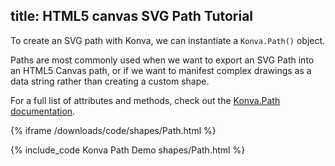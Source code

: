 title: HTML5 canvas SVG Path Tutorial
---

To create an SVG path with Konva, we can instantiate a `Konva.Path()` object.

Paths are most commonly used when we want to export an SVG Path into an HTML5 Canvas path, or if we want to manifest complex drawings as a data string rather than creating a custom shape.

For a full list of attributes and methods, check out the [Konva.Path documentation](/api/Konva.Path.html).

{% iframe /downloads/code/shapes/Path.html %}

{% include_code Konva Path Demo shapes/Path.html %}